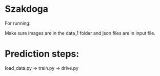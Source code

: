 # Szakdoga

For running:

Make sure images are in the data_1 folder and json files are in input file.

# Prediction steps:

load_data.py ->
train.py ->
drive.py

